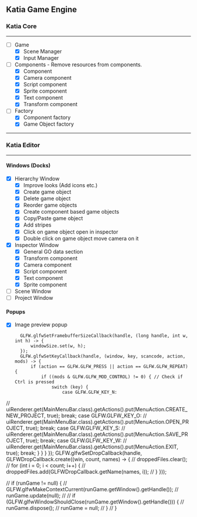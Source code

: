 Katia Game Engine 
---

### Katia Core

---
- [ ] Game
  - [x] Scene Manager
  - [x] Input Manager

- [ ] Components - Remove resources from components.
  - [x] Component
  - [x] Camera component
  - [x] Script component
  - [x] Sprite component
  - [x] Text component
  - [x] Transform component
- [ ] Factory
  - [x] Component factory
  - [x] Game Object factory
---
### Katia Editor

---
#### Windows (Docks)
- [x] Hierarchy Window
  - [x] Improve looks (Add icons etc.)
  - [x] Create game object
  - [x] Delete game object
  - [x] Reorder game objects
  - [x] Create component based game objects
  - [x] Copy/Paste game object
  - [x] Add stripes
  - [x] Click on game object open in inspector
  - [x] Double click on game object move camera on it
- [x] Inspector Window
  - [x] General GO data section
  - [x] Transform component
  - [x] Camera component
  - [x] Script component
  - [x] Text component
  - [x] Sprite component
- [ ] Scene Window
- [ ] Project Window

#### Popups
- [x] Image preview popup

        GLFW.glfwSetFramebufferSizeCallback(handle, (long handle, int w, int h) -> {
            windowSize.set(w, h);
        });
        GLFW.glfwSetKeyCallback(handle, (window, key, scancode, action, mods) -> {
            if (action == GLFW.GLFW_PRESS || action == GLFW.GLFW_REPEAT) {
                if ((mods & GLFW.GLFW_MOD_CONTROL) != 0) { // Check if Ctrl is pressed
                    switch (key) {
                        case GLFW.GLFW_KEY_N:
//                            uiRenderer.get(MainMenuBar.class).getActions().put(MenuAction.CREATE_NEW_PROJECT, true);
break;
case GLFW.GLFW_KEY_O:
//                            uiRenderer.get(MainMenuBar.class).getActions().put(MenuAction.OPEN_PROJECT, true);
break;
case GLFW.GLFW_KEY_S:
//                            uiRenderer.get(MainMenuBar.class).getActions().put(MenuAction.SAVE_PROJECT, true);
break;
case GLFW.GLFW_KEY_W:
//                            uiRenderer.get(MainMenuBar.class).getActions().put(MenuAction.EXIT, true);
break;
}
}
}
});
GLFW.glfwSetDropCallback(handle, GLFWDropCallback.create((win, count, names) -> {
//            droppedFiles.clear();
//            for (int i = 0; i < count; i++) {
//                droppedFiles.add(GLFWDropCallback.getName(names, i));
//            }
}));

//            if (runGame != null) {
//                GLFW.glfwMakeContextCurrent(runGame.getWindow().getHandle());
//                runGame.update(null);
//
//                if (GLFW.glfwWindowShouldClose(runGame.getWindow().getHandle())) {
//                    runGame.dispose();
//                    runGame = null;
//                }
//            }